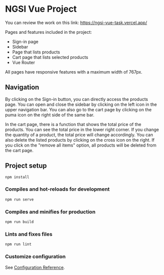 # NGSI Vue Project


You can review the work on this link:
https://ngsi-vue-task.vercel.app/

Pages and features included in the project:

* Sign-in page
* Sidebar
* Page that lists products
* Cart page that lists selected products
* Vue Router

All pages have responsive features with a maximum width of 767px.

## Navigation
By clicking on the Sign-in button, you can directly access the products page. You can open and close the sidebar by clicking on the left icon in the upper navigation bar. You can also go to the cart page by clicking on the puma icon on the right side of the same bar.

In the cart page, there is a function that shows the total price of the products. You can see the total price in the lower right corner. If you change the quantity of a product, the total price will change accordingly. You can also delete the listed products by clicking on the cross icon on the right. If you click on the "remove all items" option, all products will be deleted from the cart page.

## Project setup
```
npm install
```

### Compiles and hot-reloads for development
```
npm run serve
```

### Compiles and minifies for production
```
npm run build
```

### Lints and fixes files
```
npm run lint
```

### Customize configuration
See [Configuration Reference](https://cli.vuejs.org/config/).
